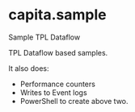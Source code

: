 # capita.sample
Sample TPL Dataflow

TPL Dataflow based samples.

It also does:
 - Performance counters
 - Writes to Event logs
 - PowerShell to create above two.
